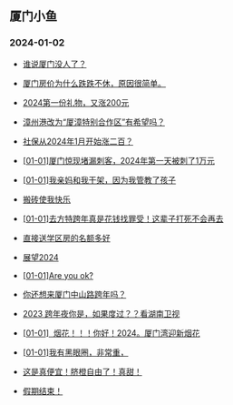 ## 厦门小鱼 
### 2024-01-02

+ [谁说厦门没人了？](http://bbs.xmfish.com/read-htm-tid-18128839.html)

+ [厦门房价为什么跌跌不休，原因很简单。](http://bbs.xmfish.com/read-htm-tid-18128821.html)

+ [2024第一份礼物，又涨200元](http://bbs.xmfish.com/read-htm-tid-18128935.html)

+ [漳州港改为“厦漳特别合作区”有希望吗？](http://bbs.xmfish.com/read-htm-tid-18128810.html)

+ [社保从2024年1月开始涨二百？](http://bbs.xmfish.com/read-htm-tid-18128959.html)

+ [[01-01]厦门惊现堵漏刺客，2024年第一天被刺了1万元](http://bbs.xmfish.com/read-htm-tid-18129012.html)

+ [[01-01]我亲妈和我干架，因为我管教了孩子](http://bbs.xmfish.com/read-htm-tid-18128949.html)

+ [搬砖使我快乐](http://bbs.xmfish.com/read-htm-tid-18128874.html)

+ [[01-01]去方特跨年真是花钱找罪受！这辈子打死不会再去](http://bbs.xmfish.com/read-htm-tid-18129032.html)

+ [直接送学区房的名额多好](http://bbs.xmfish.com/read-htm-tid-18128928.html)

+ [展望2024](http://bbs.xmfish.com/read-htm-tid-18128828.html)

+ [[01-01]Are you ok?](http://bbs.xmfish.com/read-htm-tid-18128870.html)

+ [你还想来厦门中山路跨年吗？](http://bbs.xmfish.com/read-htm-tid-18129008.html)

+ [2023 跨年夜你是，如果度过？？看湖南卫视](http://bbs.xmfish.com/read-htm-tid-18128953.html)

+ [[01-01]  烟花！！！你好！2024。厦门湾迎新烟花](http://bbs.xmfish.com/read-htm-tid-18128955.html)

+ [[01-01]我有黑眼圈，非常重，](http://bbs.xmfish.com/read-htm-tid-18128975.html)

+ [这是真便宜！脐橙自由了！真甜！](http://bbs.xmfish.com/read-htm-tid-18129070.html)

+ [假期结束！](http://bbs.xmfish.com/read-htm-tid-18128978.html)


